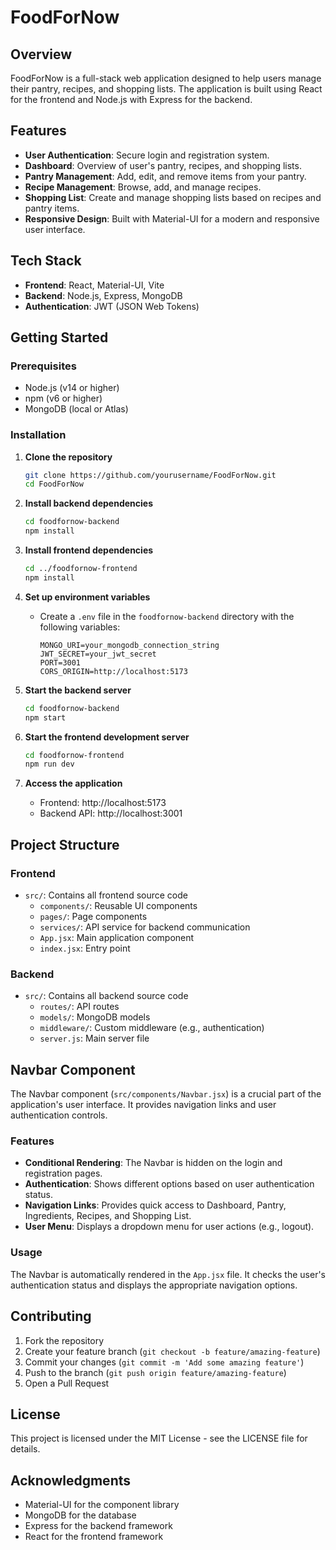 # FoodForNow

## Overview
FoodForNow is a full-stack web application designed to help users manage their pantry, recipes, and shopping lists. The application is built using React for the frontend and Node.js with Express for the backend.

## Features
- **User Authentication**: Secure login and registration system.
- **Dashboard**: Overview of user's pantry, recipes, and shopping lists.
- **Pantry Management**: Add, edit, and remove items from your pantry.
- **Recipe Management**: Browse, add, and manage recipes.
- **Shopping List**: Create and manage shopping lists based on recipes and pantry items.
- **Responsive Design**: Built with Material-UI for a modern and responsive user interface.

## Tech Stack
- **Frontend**: React, Material-UI, Vite
- **Backend**: Node.js, Express, MongoDB
- **Authentication**: JWT (JSON Web Tokens)

## Getting Started

### Prerequisites
- Node.js (v14 or higher)
- npm (v6 or higher)
- MongoDB (local or Atlas)

### Installation

1. **Clone the repository**
   ```bash
   git clone https://github.com/yourusername/FoodForNow.git
   cd FoodForNow
   ```

2. **Install backend dependencies**
   ```bash
   cd foodfornow-backend
   npm install
   ```

3. **Install frontend dependencies**
   ```bash
   cd ../foodfornow-frontend
   npm install
   ```

4. **Set up environment variables**
   - Create a `.env` file in the `foodfornow-backend` directory with the following variables:
     ```
     MONGO_URI=your_mongodb_connection_string
     JWT_SECRET=your_jwt_secret
     PORT=3001
     CORS_ORIGIN=http://localhost:5173
     ```

5. **Start the backend server**
   ```bash
   cd foodfornow-backend
   npm start
   ```

6. **Start the frontend development server**
   ```bash
   cd foodfornow-frontend
   npm run dev
   ```

7. **Access the application**
   - Frontend: http://localhost:5173
   - Backend API: http://localhost:3001

## Project Structure

### Frontend
- `src/`: Contains all frontend source code
  - `components/`: Reusable UI components
  - `pages/`: Page components
  - `services/`: API service for backend communication
  - `App.jsx`: Main application component
  - `index.jsx`: Entry point

### Backend
- `src/`: Contains all backend source code
  - `routes/`: API routes
  - `models/`: MongoDB models
  - `middleware/`: Custom middleware (e.g., authentication)
  - `server.js`: Main server file

## Navbar Component

The Navbar component (`src/components/Navbar.jsx`) is a crucial part of the application's user interface. It provides navigation links and user authentication controls.

### Features
- **Conditional Rendering**: The Navbar is hidden on the login and registration pages.
- **Authentication**: Shows different options based on user authentication status.
- **Navigation Links**: Provides quick access to Dashboard, Pantry, Ingredients, Recipes, and Shopping List.
- **User Menu**: Displays a dropdown menu for user actions (e.g., logout).

### Usage
The Navbar is automatically rendered in the `App.jsx` file. It checks the user's authentication status and displays the appropriate navigation options.

## Contributing
1. Fork the repository
2. Create your feature branch (`git checkout -b feature/amazing-feature`)
3. Commit your changes (`git commit -m 'Add some amazing feature'`)
4. Push to the branch (`git push origin feature/amazing-feature`)
5. Open a Pull Request

## License
This project is licensed under the MIT License - see the LICENSE file for details.

## Acknowledgments
- Material-UI for the component library
- MongoDB for the database
- Express for the backend framework
- React for the frontend framework 